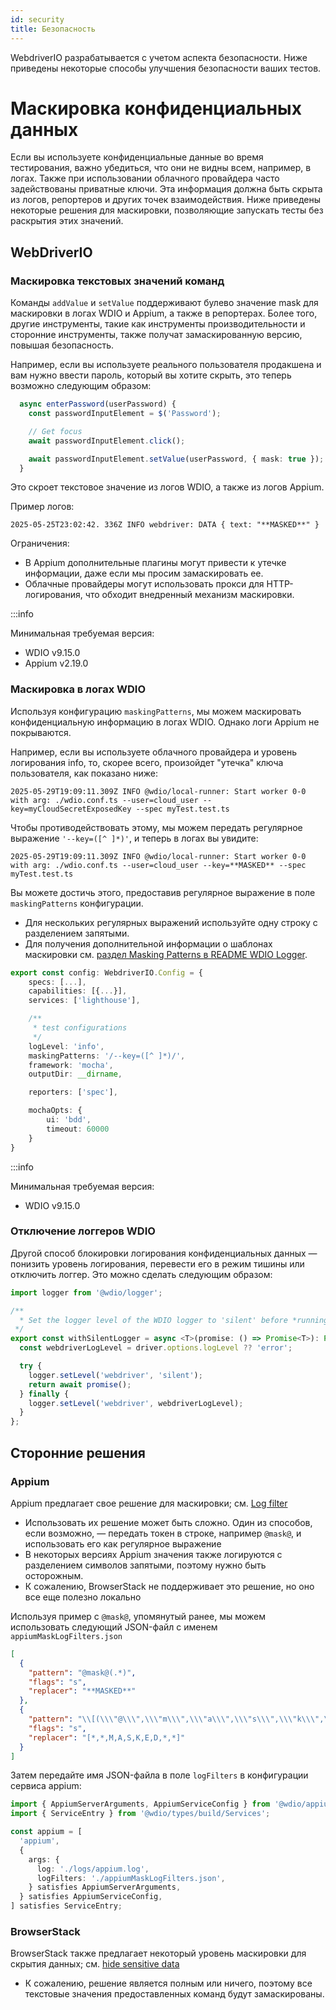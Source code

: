 ```yaml
---
id: security
title: Безопасность
---
```


WebdriverIO разрабатывается с учетом аспекта безопасности. Ниже приведены некоторые способы улучшения безопасности ваших тестов.

# Маскировка конфиденциальных данных

Если вы используете конфиденциальные данные во время тестирования, важно убедиться, что они не видны всем, например, в логах. Также при использовании облачного провайдера часто задействованы приватные ключи. Эта информация должна быть скрыта из логов, репортеров и других точек взаимодействия. Ниже приведены некоторые решения для маскировки, позволяющие запускать тесты без раскрытия этих значений.

## WebDriverIO

### Маскировка текстовых значений команд

Команды `addValue` и `setValue` поддерживают булево значение mask для маскировки в логах WDIO и Appium, а также в репортерах. Более того, другие инструменты, такие как инструменты производительности и сторонние инструменты, также получат замаскированную версию, повышая безопасность.

Например, если вы используете реального пользователя продакшена и вам нужно ввести пароль, который вы хотите скрыть, это теперь возможно следующим образом:

```ts
  async enterPassword(userPassword) {
    const passwordInputElement = $('Password');

    // Get focus
    await passwordInputElement.click();

    await passwordInputElement.setValue(userPassword, { mask: true });
  }
```

Это скроет текстовое значение из логов WDIO, а также из логов Appium.

Пример логов:
```text
2025-05-25T23:02:42. 336Z INFO webdriver: DATA { text: "**MASKED**" }
```

Ограничения:
  - В Appium дополнительные плагины могут привести к утечке информации, даже если мы просим замаскировать ее.
  - Облачные провайдеры могут использовать прокси для HTTP-логирования, что обходит внедренный механизм маскировки.

:::info

Минимальная требуемая версия:
 - WDIO v9.15.0
 - Appium v2.19.0

### Маскировка в логах WDIO

Используя конфигурацию `maskingPatterns`, мы можем маскировать конфиденциальную информацию в логах WDIO. Однако логи Appium не покрываются.

Например, если вы используете облачного провайдера и уровень логирования info, то, скорее всего, произойдет "утечка" ключа пользователя, как показано ниже:

```text
2025-05-29T19:09:11.309Z INFO @wdio/local-runner: Start worker 0-0 with arg: ./wdio.conf.ts --user=cloud_user --key=myCloudSecretExposedKey --spec myTest.test.ts
```

Чтобы противодействовать этому, мы можем передать регулярное выражение `'--key=([^ ]*)'`, и теперь в логах вы увидите:

```text
2025-05-29T19:09:11.309Z INFO @wdio/local-runner: Start worker 0-0 with arg: ./wdio.conf.ts --user=cloud_user --key=**MASKED** --spec myTest.test.ts
```

Вы можете достичь этого, предоставив регулярное выражение в поле `maskingPatterns` конфигурации.
  - Для нескольких регулярных выражений используйте одну строку с разделением запятыми.
  - Для получения дополнительной информации о шаблонах маскировки см. [раздел Masking Patterns в README WDIO Logger](https://github.com/webdriverio/webdriverio/blob/main/packages/wdio-logger/README.md#masking-patterns).

```ts
export const config: WebdriverIO.Config = {
    specs: [...],
    capabilities: [{...}],
    services: ['lighthouse'],

    /**
     * test configurations
     */
    logLevel: 'info',
    maskingPatterns: '/--key=([^ ]*)/',
    framework: 'mocha',
    outputDir: __dirname,

    reporters: ['spec'],

    mochaOpts: {
        ui: 'bdd',
        timeout: 60000
    }
}
```

:::info

Минимальная требуемая версия:
 - WDIO v9.15.0

### Отключение логгеров WDIO

Другой способ блокировки логирования конфиденциальных данных — понизить уровень логирования, перевести его в режим тишины или отключить логгер.
Это можно сделать следующим образом:

```ts
import logger from '@wdio/logger';

/**
  * Set the logger level of the WDIO logger to 'silent' before *running a promise, which helps hide sensitive information in the logs.
 */
export const withSilentLogger = async <T>(promise: () => Promise<T>): Promise<T> => {
  const webdriverLogLevel = driver.options.logLevel ?? 'error';

  try {
    logger.setLevel('webdriver', 'silent');
    return await promise();
  } finally {
    logger.setLevel('webdriver', webdriverLogLevel);
  }
};
```

## Сторонние решения

### Appium
Appium предлагает свое решение для маскировки; см. [Log filter](https://appium.io/docs/en/latest/guides/log-filters/)
 - Использовать их решение может быть сложно. Один из способов, если возможно, — передать токен в строке, например `@mask@`, и использовать его как регулярное выражение
 - В некоторых версиях Appium значения также логируются с разделением символов запятыми, поэтому нужно быть осторожным.
 - К сожалению, BrowserStack не поддерживает это решение, но оно все еще полезно локально
 
Используя пример с `@mask@`, упомянутый ранее, мы можем использовать следующий JSON-файл с именем `appiumMaskLogFilters.json`
```json
[
  {
    "pattern": "@mask@(.*)",
    "flags": "s",
    "replacer": "**MASKED**"
  },
  {
    "pattern": "\\[(\\\"@\\\",\\\"m\\\",\\\"a\\\",\\\"s\\\",\\\"k\\\",\\\"@\\\",\\S+)\\]",
    "flags": "s",
    "replacer": "[*,*,M,A,S,K,E,D,*,*]"
  }
]
```

Затем передайте имя JSON-файла в поле `logFilters` в конфигурации сервиса appium:
```ts
import { AppiumServerArguments, AppiumServiceConfig } from '@wdio/appium-service';
import { ServiceEntry } from '@wdio/types/build/Services';

const appium = [
  'appium',
  {
    args: {
      log: './logs/appium.log',
      logFilters: './appiumMaskLogFilters.json',
    } satisfies AppiumServerArguments,
  } satisfies AppiumServiceConfig,
] satisfies ServiceEntry;
```

### BrowserStack

BrowserStack также предлагает некоторый уровень маскировки для скрытия данных; см. [hide sensitive data](https://www.browserstack.com/docs/automate/selenium/hide-sensitive-data)
 - К сожалению, решение является полным или ничего, поэтому все текстовые значения предоставленных команд будут замаскированы.